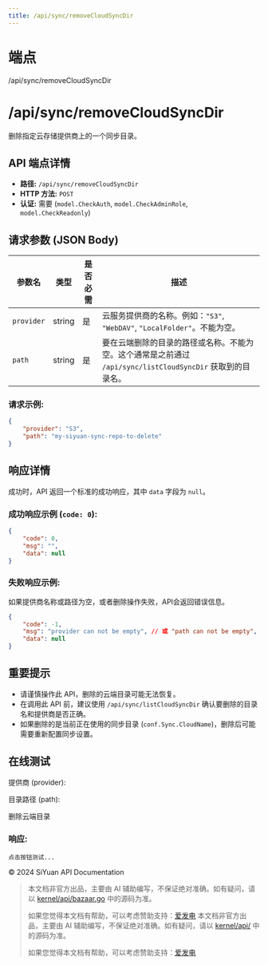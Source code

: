 ```yaml
---
title: /api/sync/removeCloudSyncDir
---
```

# 端点

/api/sync/removeCloudSyncDir

# /api/sync/removeCloudSyncDir

删除指定云存储提供商上的一个同步目录。

## API 端点详情

-   **路径:** `/api/sync/removeCloudSyncDir`
-   **HTTP 方法:** `POST`
-   **认证:** 需要 (`model.CheckAuth`, `model.CheckAdminRole`, `model.CheckReadonly`)

## 请求参数 (JSON Body)

| 参数名 | 类型 | 是否必需 | 描述 |
| --- | --- | --- | --- |
| `provider` | string | 是 | 云服务提供商的名称。例如：`"S3"`, `"WebDAV"`, `"LocalFolder"`。不能为空。 |
| `path` | string | 是 | 要在云端删除的目录的路径或名称。不能为空。这个通常是之前通过 `/api/sync/listCloudSyncDir` 获取到的目录名。 |

### 请求示例:

```json
{
    "provider": "S3",
    "path": "my-siyuan-sync-repo-to-delete"
}
```

## 响应详情

成功时，API 返回一个标准的成功响应，其中 `data` 字段为 `null`。

### 成功响应示例 (`code: 0`):

```json
{
    "code": 0,
    "msg": "",
    "data": null
}
```

### 失败响应示例:

如果提供商名称或路径为空，或者删除操作失败，API会返回错误信息。

```json
{
    "code": -1,
    "msg": "provider can not be empty", // 或 "path can not be empty", 或其他底层错误信息
    "data": null
}
```

## 重要提示

-   请谨慎操作此 API，删除的云端目录可能无法恢复。
-   在调用此 API 前，建议使用 `/api/sync/listCloudSyncDir` 确认要删除的目录名和提供商是否正确。
-   如果删除的是当前正在使用的同步目录 (`conf.Sync.CloudName`)，删除后可能需要重新配置同步设置。

## 在线测试

提供商 (provider):   
  
目录路径 (path):   
  
删除云端目录

### 响应:

```
点击按钮测试...
```

© 2024 SiYuan API Documentation
> 本文档非官方出品，主要由 AI 辅助编写，不保证绝对准确。如有疑问，请以 [kernel/api/bazaar.go](https://github.com/siyuan-note/siyuan/blob/master/kernel/api/bazaar.go) 中的源码为准。
> 
> 如果您觉得本文档有帮助，可以考虑赞助支持：[爱发电](https://afdian.com/a/leolee9086?tab=feed)
> 本文档非官方出品，主要由 AI 辅助编写，不保证绝对准确。如有疑问，请以 [kernel/api/](https://github.com/siyuan-note/siyuan/blob/master/kernel/api/) 中的源码为准。
> 
> 如果您觉得本文档有帮助，可以考虑赞助支持：[爱发电](https://afdian.com/a/leolee9086?tab=feed)
